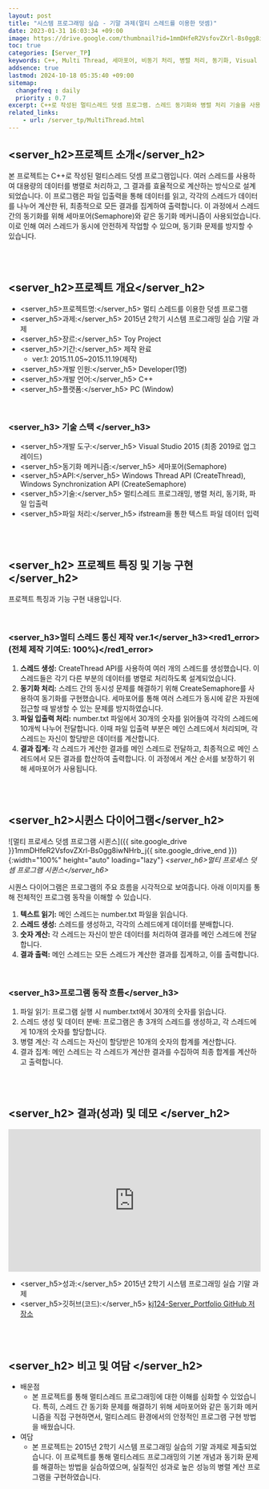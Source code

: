 ```yaml
---
layout: post
title: "시스템 프로그래밍 실습 - 기말 과제(멀티 스레드를 이용한 덧셈)"
date: 2023-01-31 16:03:34 +09:00
image: https://drive.google.com/thumbnail?id=1mmDHfeR2VsfovZXrl-Bs0gg8iwNHrb_j
toc: true
categories: [Server_TP]
keywords: C++, Multi Thread, 세마포어, 비동기 처리, 병렬 처리, 동기화, Visual Studio, 파일 입출력, Mailbox API, 시스템 프로그래밍
addsence: true
lastmod: 2024-10-18 05:35:40 +09:00
sitemap: 
  changefreq : daily
  priority : 0.7
excerpt: C++로 작성된 멀티스레드 덧셈 프로그램. 스레드 동기화와 병렬 처리 기술을 사용하여 숫자 계산을 빠르게 수행하며, 세마포어로 안전한 동작을 보장합니다.
related_links:
    - url: /server_tp/MultiThread.html
---
```


## <server_h2>프로젝트 소개</server_h2>

본 프로젝트는 C++로 작성된 멀티스레드 덧셈 프로그램입니다. 여러 스레드를 사용하여 대용량의 데이터를 병렬로 처리하고, 그 결과를 효율적으로 계산하는 방식으로 설계되었습니다. 이 프로그램은 파일 입출력을 통해 데이터를 읽고, 각각의 스레드가 데이터를 나누어 계산한 뒤, 최종적으로 모든 결과를 집계하여 출력합니다. 이 과정에서 스레드 간의 동기화를 위해 세마포어(Semaphore)와 같은 동기화 메커니즘이 사용되었습니다. 이로 인해 여러 스레드가 동시에 안전하게 작업할 수 있으며, 동기화 문제를 방지할 수 있습니다.

<br>
<br>

## <server_h2>프로젝트 개요</server_h2>

- <span><server_h5>프로젝트명:</server_h5> 멀티 스레드를 이용한 덧셈 프로그램 </span>
- <span><server_h5>과제:</server_h5> 2015년 2학기 시스템 프로그래밍 실습 기말 과제</span>
- <span><server_h5>장르:</server_h5> Toy Project</span>
- <span><server_h5>기간:</server_h5> 제작 완료</span>
    - ver.1: 2015.11.05~2015.11.19(제작)
- <span><server_h5>개발 인원:</server_h5> Developer(1명)</span>
- <span><server_h5>개발 언어:</server_h5> C++</span>
- <span><server_h5>플랫폼:</server_h5> PC (Window)</span>

<br>

### <server_h3> 기술 스택 </server_h3>

- <span><server_h5>개발 도구:</server_h5> Visual Studio 2015 (최종 2019로 업그레이드)  </span>
- <span><server_h5>동기화 메커니즘:</server_h5> 세마포어(Semaphore) </span>
- <span><server_h5>API:</server_h5> Windows Thread API (CreateThread), Windows Synchronization API (CreateSemaphore) </span>
- <span><server_h5>기술:</server_h5> 멀티스레드 프로그래밍, 병렬 처리, 동기화, 파일 입출력 </span>
- <span><server_h5>파일 처리:</server_h5> ifstream을 통한 텍스트 파일 데이터 입력 </span>

<br>
<br>

## <server_h2> 프로젝트 특징 및 기능 구현 </server_h2>

프로젝트 특징과 기능 구현 내용입니다.

<br>

### <server_h3>멀티 스레드 통신 제작 ver.1</server_h3><red1_error> (전체 제작 기여도: 100%)</red1_error>

1. **스레드 생성:** CreateThread API를 사용하여 여러 개의 스레드를 생성했습니다. 이 스레드들은 각기 다른 부분의 데이터를 병렬로 처리하도록 설계되었습니다.
2. **동기화 처리:** 스레드 간의 동시성 문제를 해결하기 위해 CreateSemaphore를 사용하여 동기화를 구현했습니다. 세마포어를 통해 여러 스레드가 동시에 같은 자원에 접근할 때 발생할 수 있는 문제를 방지하였습니다.
3. **파일 입출력 처리:** number.txt 파일에서 30개의 숫자를 읽어들여 각각의 스레드에 10개씩 나누어 전달합니다. 이때 파일 입출력 부분은 메인 스레드에서 처리되며, 각 스레드는 자신이 할당받은 데이터를 계산합니다.
4. **결과 집계:** 각 스레드가 계산한 결과를 메인 스레드로 전달하고, 최종적으로 메인 스레드에서 모든 결과를 합산하여 출력합니다. 이 과정에서 계산 순서를 보장하기 위해 세마포어가 사용됩니다.

<br>
<br>

## <server_h2>시퀸스 다이어그램</server_h2>

![멀티 프로세스 덧셈 프로그램 시퀸스]({{ site.google_drive }}1mmDHfeR2VsfovZXrl-Bs0gg8iwNHrb_j{{ site.google_drive_end }}){:width="100%" height="auto" loading="lazy"}
*<server_h6>멀티 프로세스 덧셈 프로그램 시퀸스</server_h6>*

시퀀스 다이어그램은 프로그램의 주요 흐름을 시각적으로 보여줍니다. 아래 이미지를 통해 전체적인 프로그램 동작을 이해할 수 있습니다.

1. **텍스트 읽기:** 메인 스레드는 number.txt 파일을 읽습니다.
2. **스레드 생성:** 스레드를 생성하고, 각각의 스레드에게 데이터를 분배합니다.
3. **숫자 계산:** 각 스레드는 자신이 받은 데이터를 처리하여 결과를 메인 스레드에 전달합니다.
4. **결과 출력:** 메인 스레드는 모든 스레드가 계산한 결과를 집계하고, 이를 출력합니다.

<br>

### <server_h3>프로그램 동작 흐름</server_h3>

1. 파일 읽기: 프로그램 실행 시 number.txt에서 30개의 숫자를 읽습니다.
2. 스레드 생성 및 데이터 분배: 프로그램은 총 3개의 스레드를 생성하고, 각 스레드에게 10개의 숫자를 할당합니다.
3. 병렬 계산: 각 스레드는 자신이 할당받은 10개의 숫자의 합계를 계산합니다.
4. 결과 집계: 메인 스레드는 각 스레드가 계산한 결과를 수집하여 최종 합계를 계산하고 출력합니다.


<br>
<br>

## <server_h2> 결과(성과) 및 데모 </server_h2>

<iframe  width="100%" style="aspect-ratio:16/9" src="https://www.youtube.com/embed/apWhZFFAme8" title="Multi-Threaded Addition Program Using Semaphores - C++ System Programming Project" frameborder="0" allow="accelerometer; autoplay; clipboard-write; encrypted-media; gyroscope; picture-in-picture; web-share" allowfullscreen></iframe>

- <span><server_h5>성과:</server_h5> 2015년 2학기 시스템 프로그래밍 실습 기말 과제 </span>
- <span><server_h5>깃허브(코드):</server_h5> [kj124-Server_Portfolio GitHub 저장소](https://github.com/kj1241/Server_Portfolio/tree/main/System%20Programming/MultiThreadedSumProgram)</span>

<br>
<br>

## <server_h2> 비고 및 여담 </server_h2>

- 배운점
    - 본 프로젝트를 통해 멀티스레드 프로그래밍에 대한 이해를 심화할 수 있었습니다. 특히, 스레드 간 동기화 문제를 해결하기 위해 세마포어와 같은 동기화 메커니즘을 직접 구현하면서, 멀티스레드 환경에서의 안정적인 프로그램 구현 방법을 배웠습니다.
- 여담
    - 본 프로젝트는 2015년 2학기 시스템 프로그래밍 실습의 기말 과제로 제출되었습니다. 이 프로젝트를 통해 멀티스레드 프로그래밍의 기본 개념과 동기화 문제를 해결하는 방법을 실습하였으며, 실질적인 성과로 높은 성능의 병렬 계산 프로그램을 구현하였습니다.